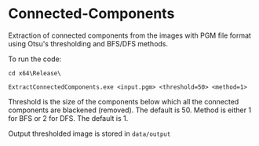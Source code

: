 # Connected-Components

Extraction of connected components from the images with PGM file format using Otsu's thresholding and BFS/DFS methods.

To run the code:
```
cd x64\Release\
```
```
ExtractConnectedComponents.exe <input.pgm> <threshold=50> <method=1>
```

Threshold is the size of the components below which all the connected components are blackened (removed). The default is 50. 
Method is either 1 for BFS or 2 for DFS. The default is 1.

Output thresholded image is stored in ```data/output```
